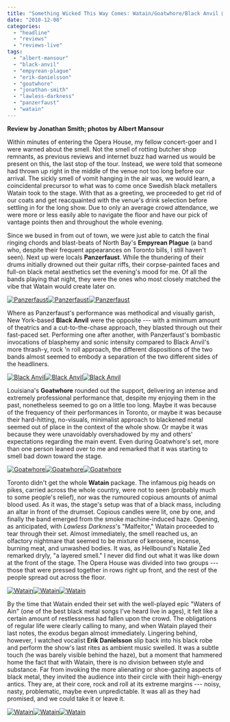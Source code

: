 ```yaml
---
title: "Something Wicked This Way Comes: Watain/Goatwhore/Black Anvil @ The Opera House, Toronto, ON, December 4, 2010"
date: "2010-12-08"
categories: 
  - "headline"
  - "reviews"
  - "reviews-live"
tags: 
  - "albert-mansour"
  - "black-anvil"
  - "empyrean-plague"
  - "erik-danielsson"
  - "goatwhore"
  - "jonathan-smith"
  - "lawless-darkness"
  - "panzerfaust"
  - "watain"
---
```


**Review by Jonathan Smith; photos by Albert Mansour**

Within minutes of entering the Opera House, my fellow concert-goer and I were warned about the smell. Not the smell of rotting butcher shop remnants, as previous reviews and internet buzz had warned us would be present on this, the last stop of the tour. Instead, we were told that someone had thrown up right in the middle of the venue not too long before our arrival. The sickly smell of vomit hanging in the air was, we would learn, a coincidental precursor to what was to come once Swedish black metallers Watain took to the stage. With that as a greeting, we proceeded to get rid of our coats and get reacquainted with the venue's drink selection before settling in for the long show. Due to only an average crowd attendance, we were more or less easily able to navigate the floor and have our pick of vantage points then and throughout the whole evening.

Since we bused in from out of town, we were just able to catch the final ringing chords and blast-beats of North Bay's **Empyrean Plague** (a band who, despite their frequent appearances on Toronto bills, I still haven't seen). Next up were locals **Panzerfaust**. While the thundering of their drums initially drowned out their guitar riffs, their corpse-painted faces and full-on black metal aesthetics set the evening's mood for me. Of all the bands playing that night, they were the ones who most closely matched the vibe that Watain would create later on.

[![](http://www.hellbound.ca/wp-content/uploads/2010/12/PANZERFAUST-038ab-150x150.jpg "Panzerfaust")](http://www.hellbound.ca/wp-content/uploads/2010/12/PANZERFAUST-038ab.jpg)[![](http://www.hellbound.ca/wp-content/uploads/2010/12/PANZERFAUST-088ab-150x150.jpg "Panzerfaust")](http://www.hellbound.ca/wp-content/uploads/2010/12/PANZERFAUST-088ab.jpg)[![](http://www.hellbound.ca/wp-content/uploads/2010/12/PANZERFAUST-112ab-150x150.jpg "Panzerfaust")](http://www.hellbound.ca/wp-content/uploads/2010/12/PANZERFAUST-112ab.jpg)

Where as Panzerfaust's performance was methodical and visually garish, New York-based **Black Anvil** were the opposite --- with a minimum amount of theatrics and a cut-to-the-chase approach, they blasted through out their fast-paced set. Performing one after another, with Panzerfaust's bombastic invocations of blasphemy and sonic intensity compared to Black Anvil's more thrash-y, rock 'n roll approach, the different dispositions of the two bands almost seemed to embody a separation of the two different sides of the headliners.

[![](http://www.hellbound.ca/wp-content/uploads/2010/12/BLACK-ANVIL-001ab-150x150.jpg "Black Anvil")](http://www.hellbound.ca/wp-content/uploads/2010/12/BLACK-ANVIL-001ab.jpg)[![](http://www.hellbound.ca/wp-content/uploads/2010/12/BLACK-ANVIL-018ab-150x150.jpg "Black Anvil")](http://www.hellbound.ca/wp-content/uploads/2010/12/BLACK-ANVIL-018ab.jpg)[![](http://www.hellbound.ca/wp-content/uploads/2010/12/BLACK-ANVIL-091ab-150x150.jpg "Black Anvil")](http://www.hellbound.ca/wp-content/uploads/2010/12/BLACK-ANVIL-091ab.jpg)

Louisiana's **Goatwhore** rounded out the support, delivering an intense and extremely professional performance that, despite my enjoying them in the past, nonetheless seemed to go on a little too long. Maybe it was because of the frequency of their performances in Toronto, or maybe it was because their hard-hitting, no-visuals, minimalist approach to blackened metal seemed out of place in the context of the whole show. Or maybe it was because they were unavoidably overshadowed by my and others' expectations regarding the main event. Even during Goatwhore's set, more than one person leaned over to me and remarked that it was starting to smell bad down toward the stage.

[![](http://www.hellbound.ca/wp-content/uploads/2010/12/GOATWHORE-011ab-150x150.jpg "Goatwhore")](http://www.hellbound.ca/wp-content/uploads/2010/12/GOATWHORE-011ab.jpg)[![](http://www.hellbound.ca/wp-content/uploads/2010/12/GOATWHORE-143ab-150x150.jpg "Goatwhore")](http://www.hellbound.ca/wp-content/uploads/2010/12/GOATWHORE-143ab.jpg)[![](http://www.hellbound.ca/wp-content/uploads/2010/12/GOATWHORE-105ab-150x150.jpg "Goatwhore")](http://www.hellbound.ca/wp-content/uploads/2010/12/GOATWHORE-105ab.jpg)

Toronto didn't get the whole **Watain** package. The infamous pig heads on pikes, carried across the whole country, were not to seen (probably much to some people's relief), nor was the rumoured copious amounts of animal blood used. As it was, the stage's setup was that of a black mass, including an altar in front of the drumset. Copious candles were lit, one by one, and finally the band emerged from the smoke machine-induced haze. Opening, as anticipated, with _Lawless Darkness_'s "Malfeitor," Watain proceeded to tear through their set. Almost immediately, the smell reached us, an olfactory nightmare that seemed to be mixture of kerosene, incense, burning meat, and unwashed bodies. It was, as Hellbound's Natalie Zed remarked dryly, "a layered smell." I never did find out what it was like down at the front of the stage. The Opera House was divided into two groups --- those that were pressed together in rows right up front, and the rest of the people spread out across the floor.

[![](http://www.hellbound.ca/wp-content/uploads/2010/12/WATAIN-035ab-150x150.jpg "Watain")](http://www.hellbound.ca/wp-content/uploads/2010/12/WATAIN-035ab.jpg)[![](http://www.hellbound.ca/wp-content/uploads/2010/12/WATAIN-205ab-150x150.jpg "Watain")](http://www.hellbound.ca/wp-content/uploads/2010/12/WATAIN-205ab.jpg)[![](http://www.hellbound.ca/wp-content/uploads/2010/12/WATAIN-052ab-150x150.jpg "Watain")](http://www.hellbound.ca/wp-content/uploads/2010/12/WATAIN-052ab.jpg)

By the time that Watain ended their set with the well-played epic "Waters of Ain" (one of the best black metal songs I've heard live in ages), it felt like a certain amount of restlessness had fallen upon the crowd. The obligations of regular life were clearly calling to many, and when Watain played their last notes, the exodus began almost immediately. Lingering behind, however, I watched vocalist **Erik Danielsson** slip back into his black robe and perform the show's last rites as ambient music swelled. It was a subtle touch (he was barely visible behind the haze), but a moment that hammered home the fact that with Watain, there is no division between style and substance. Far from invoking the more alienating or shoe-gazing aspects of black metal, they invited the audience into their circle with their high-energy antics. They are, at their core, rock and roll at its extreme margins --- noisy, nasty, problematic, maybe even unpredictable. It was all as they had promised, and we could take it or leave it.

[![](http://www.hellbound.ca/wp-content/uploads/2010/12/WATAIN-226ab-150x150.jpg "Watain")](http://www.hellbound.ca/wp-content/uploads/2010/12/WATAIN-226ab.jpg)[![](http://www.hellbound.ca/wp-content/uploads/2010/12/WATAIN-189ab-150x150.jpg "Watain")](http://www.hellbound.ca/wp-content/uploads/2010/12/WATAIN-189ab.jpg)[![](http://www.hellbound.ca/wp-content/uploads/2010/12/WATAIN-182ab-150x150.jpg "Watain")](http://www.hellbound.ca/wp-content/uploads/2010/12/WATAIN-182ab.jpg)
